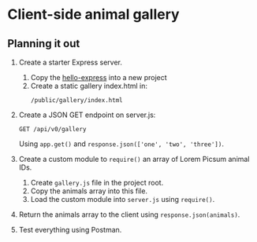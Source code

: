 # Client-side animal gallery
## Planning it out
1. Create a starter Express server.
    1. Copy the [hello-express](../_source/hello-express) into a new project
    2. Create a static gallery index.html in:
        ```
        /public/gallery/index.html
        ```
2. Create a JSON GET endpoint on server.js:

    ```
    GET /api/v0/gallery
    ```

    Using `app.get()` and `response.json(['one', 'two', 'three'])`.

3. Create a custom module to `require()` an array of Lorem Picsum animal IDs.
    1. Create `gallery.js` file in the project root.
    2. Copy the animals array into this file.
    3. Load the custom module into `server.js` using `require()`.
4. Return the animals array to the client using `response.json(animals)`.
5. Test everything using Postman.